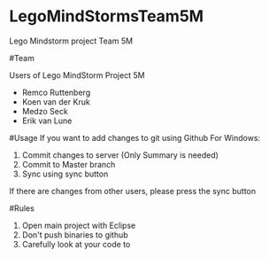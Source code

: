 # LegoMindStormsTeam5M
Lego Mindstorm project Team 5M

#Team 

Users of Lego MindStorm Project 5M
+ Remco Ruttenberg
+ Koen van der Kruk
+ Medzo Seck
+ Erik van Lune


#Usage
If you want to add changes to git using Github For Windows:
1. Commit changes to server (Only Summary is needed)
2. Commit to Master branch
3. Sync using sync button 

If there are changes from other users, please press the sync button


#Rules

1) Open main project with Eclipse
2) Don't push binaries to github
3) Carefully look at your code to  